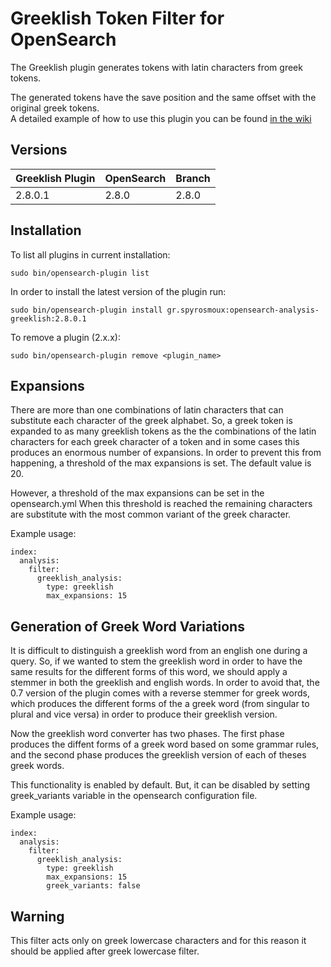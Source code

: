 Greeklish Token Filter for OpenSearch
========================================

The Greeklish plugin generates tokens with latin characters from greek tokens.

The generated tokens have the save position and the same offset with the
original greek tokens.  
A detailed example of how to use this plugin you can be found
 [in the wiki](https://github.com/skroutz/elasticsearch-analysis-greeklish/wiki/A-full-example-of-a-greeklish-text-pipeline)

Versions
------------

Greeklish Plugin | OpenSearch    | Branch |
-----------------|---------------|--------|
2.8.0.1          | 2.8.0         | 2.8.0  |

Installation
-------------

To list all plugins in current installation:

    sudo bin/opensearch-plugin list

In order to install the latest version of the plugin run:

    sudo bin/opensearch-plugin install gr.spyrosmoux:opensearch-analysis-greeklish:2.8.0.1

To remove a plugin (2.x.x):

    sudo bin/opensearch-plugin remove <plugin_name>

Expansions
----------

There are more than one combinations of latin characters that can substitute
each character of the greek alphabet. So, a greek token is expanded to as many
greeklish tokens as the the combinations of the latin characters for each
greek character of a token and in some cases this produces an enormous number
of expansions. In order to prevent this from happening, a threshold of the max
expansions is set.  The default value is 20.

However, a threshold of the max expansions can be set in the opensearch.yml
When this threshold is reached the remaining characters are substitute with
the most common variant of the greek character.

Example usage:

	index:
	  analysis:
	    filter:
	      greeklish_analysis:
	        type: greeklish
	        max_expansions: 15

Generation of Greek Word Variations
-----------------------------------

It is difficult to distinguish a greeklish word from an english one during a
query. So, if we wanted to stem the greeklish word in order to have the same
results for the different forms of this word, we should apply a stemmer in
both the greeklish and english words. In order to avoid that, the 0.7 version
of the plugin comes with a reverse stemmer for greek words, which produces the
different forms of the a greek word (from singular to plural and vice versa)
in order to produce their greeklish version.

Now the greeklish word converter has two phases. The first phase produces the
diffent forms of a greek word based on some grammar rules, and the second
phase produces the greeklish version of each of theses greek words.

This functionality is enabled by default. But, it can be disabled by setting
greek\_variants variable in the opensearch configuration file.

Example usage:

	index:
	  analysis:
	    filter:
	      greeklish_analysis:
	        type: greeklish
	        max_expansions: 15
	        greek_variants: false

Warning
-------

This filter acts only on greek lowercase characters and for this reason it
should be applied after greek lowercase filter.
